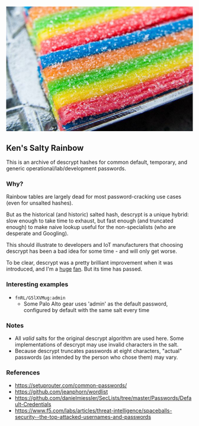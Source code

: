 
![Rainbow candy coated with sugar](/img/kens-salty-rainbow.jpg)

## Ken's Salty Rainbow ##

This is an archive of descrypt hashes for common default, temporary, and generic operational/lab/development passwords.

### Why? ###
Rainbow tables are largely dead for most password-cracking use cases (even for unsalted hashes).

But as the historical (and historic) salted hash, descrypt is a unique hybrid: slow enough to take time to exhaust, but fast enough (and truncated enough) to make naive lookup useful for the non-specialists (who are desperate and Googling).

This should illustrate to developers and IoT manufacturers that choosing descrypt has been a bad idea for some time - and will only get worse.

To be clear, descrypt was a pretty brilliant improvement when it was introduced, and I'm a [huge](https://www.techsolvency.com/passwords/ztex/) [fan](https://minnie.tuhs.org/pipermail/tuhs/2019-October/019125.html). But its time has passed.

### Interesting examples ###
* `fnRL/G5lXVMug:admin`
  * Some Palo Alto gear uses 'admin' as the default password, configured by default with the same salt every time

### Notes ###
* All *valid* salts for the original descrypt algorithm are used here. Some implementations of descrypt may use invalid characters in the salt.
* Because descrypt truncates passwords at eight characters, "actual" passwords (as intended by the person who chose them) may vary.

### References ###
* https://setuprouter.com/common-passwords/
* https://github.com/jeanphorn/wordlist
* https://github.com/danielmiessler/SecLists/tree/master/Passwords/Default-Credentials
* https://www.f5.com/labs/articles/threat-intelligence/spaceballs-security--the-top-attacked-usernames-and-passwords

